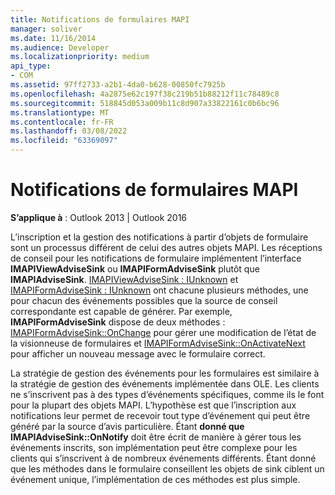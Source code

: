```yaml
---
title: Notifications de formulaires MAPI
manager: soliver
ms.date: 11/16/2014
ms.audience: Developer
ms.localizationpriority: medium
api_type:
- COM
ms.assetid: 97ff2733-a2b1-4da0-b628-00850fc7925b
ms.openlocfilehash: 4a2875e62c197f38c219b51b88212f11c78489c8
ms.sourcegitcommit: 518845d053a009b11c8d907a33822161c0b6bc96
ms.translationtype: MT
ms.contentlocale: fr-FR
ms.lasthandoff: 03/08/2022
ms.locfileid: "63369097"
---
```

# <a name="mapi-forms-notifications"></a>Notifications de formulaires MAPI

  
  
**S’applique à** : Outlook 2013 | Outlook 2016 
  
L’inscription et la gestion des notifications à partir d’objets de formulaire sont un processus différent de celui des autres objets MAPI. Les réceptions de conseil pour les notifications de formulaire implémentent l’interface **IMAPIViewAdviseSink** ou **IMAPIFormAdviseSink** plutôt que **IMAPIAdviseSink**. [IMAPIViewAdviseSink : IUnknown](imapiviewadvisesinkiunknown.md) et [IMAPIFormAdviseSink : IUnknown](imapiformadvisesinkiunknown.md) ont chacune plusieurs méthodes, une pour chacun des événements possibles que la source de conseil correspondante est capable de générer. Par exemple, **IMAPIFormAdviseSink** dispose de deux méthodes : [IMAPIFormAdviseSink::OnChange](imapiformadvisesink-onchange.md) pour gérer une modification de l’état de la visionneuse de formulaires et [IMAPIFormAdviseSink::OnActivateNext](imapiformadvisesink-onactivatenext.md) pour afficher un nouveau message avec le formulaire correct. 
  
La stratégie de gestion des événements pour les formulaires est similaire à la stratégie de gestion des événements implémentée dans OLE. Les clients ne s’inscrivent pas à des types d’événements spécifiques, comme ils le font pour la plupart des objets MAPI. L’hypothèse est que l’inscription aux notifications leur permet de recevoir tout type d’événement qui peut être généré par la source d’avis particulière. Étant **donné que IMAPIAdviseSink::OnNotify** doit être écrit de manière à gérer tous les événements inscrits, son implémentation peut être complexe pour les clients qui s’inscrivent à de nombreux événements différents. Étant donné que les méthodes dans le formulaire conseillent les objets de sink ciblent un événement unique, l’implémentation de ces méthodes est plus simple. 
  

